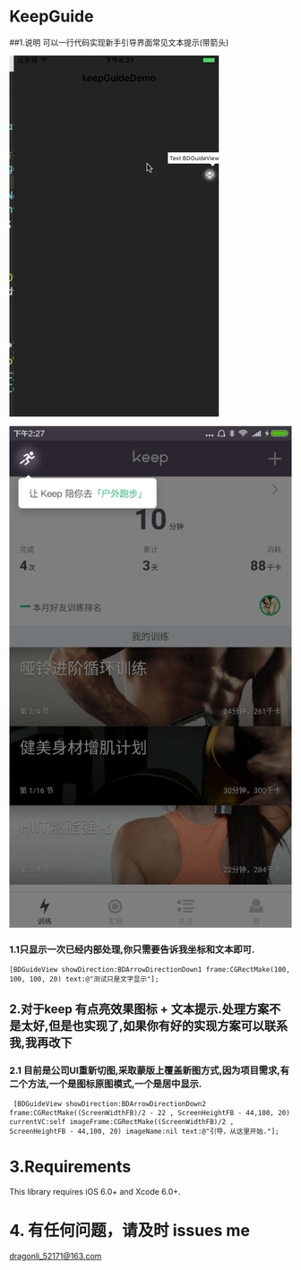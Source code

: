 #  KeepGuide   


##1.说明 可以一行代码实现新手引导界面常见文本提示(带箭头)

![示意图](1.gif)

![keep](keep.jpg)


### 1.1只显示一次已经内部处理,你只需要告诉我坐标和文本即可.

```
[BDGuideView showDirection:BDArrowDirectionDown1 frame:CGRectMake(100, 100, 100, 20) text:@"测试只是文字显示"];

```
## 2.对于keep 有点亮效果图标 + 文本提示.处理方案不是太好,但是也实现了,如果你有好的实现方案可以联系我,我再改下

### 2.1 目前是公司UI重新切图,采取蒙版上覆盖新图方式,因为项目需求,有二个方法,一个是图标原图模式,一个是居中显示.

```
 [BDGuideView showDirection:BDArrowDirectionDown2 frame:CGRectMake((ScreenWidthFB)/2 - 22 , ScreenHeightFB - 44,100, 20) currentVC:self imageFrame:CGRectMake((ScreenWidthFB)/2 , ScreenHeightFB - 44,100, 20) imageName:nil text:@"引导，从这里开始."];

```


# 3.Requirements

This library requires iOS 6.0+ and Xcode 6.0+.

# 4. 有任何问题，请及时 issues me

<dragonli_52171@163.com>
